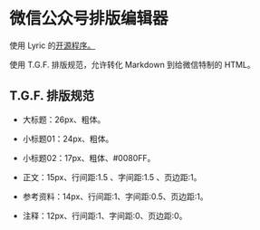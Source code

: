 # 微信公众号排版编辑器

使用 Lyric 的[开源程序。](https://github.com/lyricat/wechat-format)

使用 T.G.F. 排版规范，允许转化 Markdown 到给微信特制的 HTML。



## T.G.F. 排版规范

- 大标题：26px、粗体。

- 小标题01：24px、粗体。

- 小标题02：17px、粗体、#0080FF。

- 正文：15px、行间距:1.5 、字间距:1.5 、页边距:1。

- 参考资料：14px、行间距:1、字间距:0.5、页边距:1。

- 注释：12px、行间距:1、字间距:0、页边距:0。